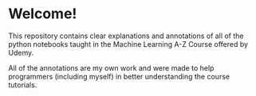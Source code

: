 # Welcome!

This repository contains clear explanations and annotations of all of the python notebooks taught in the Machine Learning A-Z Course offered by Udemy.

All of the annotations are my own work and were made to help programmers (including myself) in better understanding the course tutorials.
